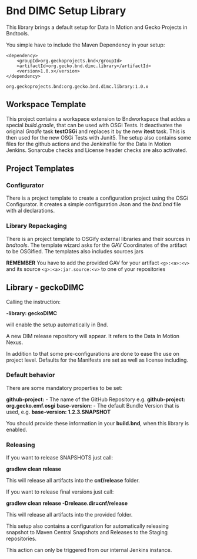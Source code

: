 # Bnd DIMC Setup Library

This library brings a default setup for Data In Motion and Gecko Projects in Bndtools.

You simple have to include the Maven Dependency in your setup:

```
<dependency>
	<groupId>org.geckoprojects.bnd</groupId>
	<artifactId>org.gecko.bnd.dimc.library</artifactId>
	<version>1.0.x</version>
</dependency>

org.geckoprojects.bnd:org.gecko.bnd.dimc.library:1.0.x
```

## Workspace Template
This project contains a workspace extension to Bndworkspace that addes a special *build.gradle*, that can be used with OSGi Tests. It deactivates the original *Gradle* task **testOSGi** and replaces it by the new **itest** task. This is then used for the new OSGi Tests with Junit5.
The setup also contains some files for the github actions and the Jenkinsfile for the Data In Motion Jenkins. Sonarcube checks and License header checks are also activated.

## Project Templates
### Configurator

There is a project template to create a configuration project using the OSGi Configurator. It creates a simple configuration Json and the *bnd.bnd* file with al declarations.

### Library Repackaging

There is an project template to OSGify external libraries and their sources in *bndtools*. The template wizard asks for the GAV Coordinates of the artifact to be OSGified. The templates also includes sources jars

**REMEMBER** You have to add the provided GAV for your artifact `<g>:<a>:<v>` and its source `<g>:<a>:jar.source:<v>` to one of your repositories


## Library - geckoDIMC 

Calling the instruction:

**-library: geckoDIMC**

will enable the setup automatically in Bnd.

A new DIM release repository will appear. It refers to the Data In Motion Nexus. 

In addition to that some pre-configurations are done to ease the use on project level. Defaults for the Manifests are set as well as license including.

### Default behavior

There are some mandatory properties to be set:

**github-project:** - The name of the GitHub Repository e.g. **github-project: org.gecko.emf.osgi**
**base-version:** - The default Bundle Version that is used, e.g. **base-version: 1.2.3.SNAPSHOT**

You should provide these information in your **build.bnd**, when this library is enabled.

### Releasing

If you want to release SNAPSHOTS just call:

**gradlew clean release**

This will release all artifacts into the **cnf/release** folder.

If you want to release final versions just call:

**gradlew clean release -Drelease.dir=cnf/release**

This will release all artifacts into the provided folder.

This setup also contains a configuration for automatically releasing snapshot to Maven Central Snapshots and Releases to the Staging repositories.

This action can only be triggered from our internal Jenkins instance.

